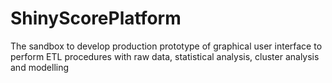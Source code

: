 # ShinyScorePlatform
The sandbox to develop production prototype of graphical user interface to perform ETL procedures with raw data, statistical analysis, cluster analysis and modelling 
